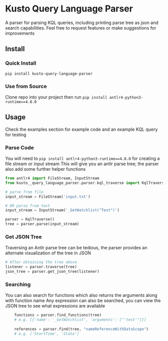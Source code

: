 # Kusto Query Language Parser
A parser for parsing KQL queries, including printing parse tree as json and search capabilities.
Feel free to request features or make suggestions for improvements

## Install
### Quick Install
`pip install kusto-query-language-parser`

### Use from Source
Clone repo into your project then run `pip install antlr4-python3-runtime==4.8.0`

## Usage
Check the examples section for example code and an example KQL query for testing

### Parse Code
You will need to `pip install antlr4-python3-runtime==4.8.0` for creating a file stream or input stream
This will give you an antlr parse tree; the parser also add some further helper functions

```python
from antlr4 import FileStream, InputStream
from kusto__query_language_parser.parser.kql_traverse import KqlTraverse

# parse from file
input_stream = FileStream('input.txt')

# OR parse from text
input_stream = InputStream('_GetWatchlist("Test")')

parser = KqlTraverse()
tree = parser.parse(input_stream)
```

### Get JSON Tree
Traversing an Antlr parse tree can be tedious, the parser provides an alternate visualization of the tree in JSON

```python
# After obtaining the tree above
listener = parser.traverse(tree)
json_tree = parser.get_json_tree(listener)
```

### Searching
You can also search for functions which also returns the arguments along with function name
Any expression can also be searched, you can view the JSON tree to see what expressions are available

```python
    functions = parser.find_functions(tree)
    # e.g. [{'name': '_GetWatchlist', 'arguments': ["'test'"]}]
    
    references = parser.find(tree, "nameReferenceWithDataScope")
    # e.g. ['StartTime', 'State']
```